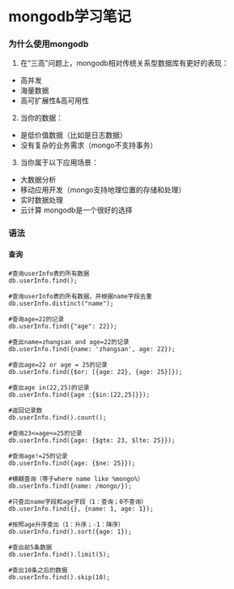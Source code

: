 # mongodb学习笔记 

### 为什么使用mongodb

1. 在“三高”问题上，mongodb相对传统关系型数据库有更好的表现：
* 高并发
* 海量数据
* 高可扩展性&高可用性

2. 当你的数据：
* 是低价值数据（比如是日志数据）
* 没有复杂的业务需求（mongo不支持事务）

3. 当你属于以下应用场景：
* 大数据分析
* 移动应用开发（mongo支持地理位置的存储和处理）
* 实时数据处理
* 云计算
mongodb是一个很好的选择  



### 语法

#### 查询

```shell
#查询userInfo表的所有数据
db.userInfo.find();

#查询userInfo表的所有数据，并根据name字段去重
db.userInfo.distinct("name");

#查询age=22的记录
db.userInfo.find({"age": 22});

#查出name=zhangsan and age=22的记录
db.userInfo.find({name: 'zhangsan', age: 22});

#查出age=22 or age = 25的记录
db.userInfo.find({$or: [{age: 22}, {age: 25}]});

#查出age in(22,25)的记录
db.userInfo.find({age :{$in:[22,25]}});

#返回记录数
db.userInfo.find().count();

#查询23<=age<=25的记录
db.userInfo.find({age: {$gte: 23, $lte: 25}});

#查询age!=25的记录
db.userInfo.find({age: {$ne: 25}});

#模糊查询（等于where name like %mongo%）
db.userInfo.find({name: /mongo/});

#只查出name字段和age字段（1：查询；0不查询）
db.userInfo.find({}, {name: 1, age: 1});

#按照age升序查出（1：升序；-1：降序）
db.userInfo.find().sort({age: 1});

#查出前5条数据
db.userInfo.find().limit(5);

#查出10条之后的数据
db.userInfo.find().skip(10);


```



